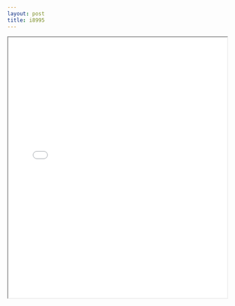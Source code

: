 ```yaml
---
layout: post
title: i8995
---
```


<div class="pdf-container">
<iframe src="/ea/assets/pdfs/pub.n.ins/i8995.pdf" height="600" width="100%" allowFullScreen="true"></iframe>
</div>

